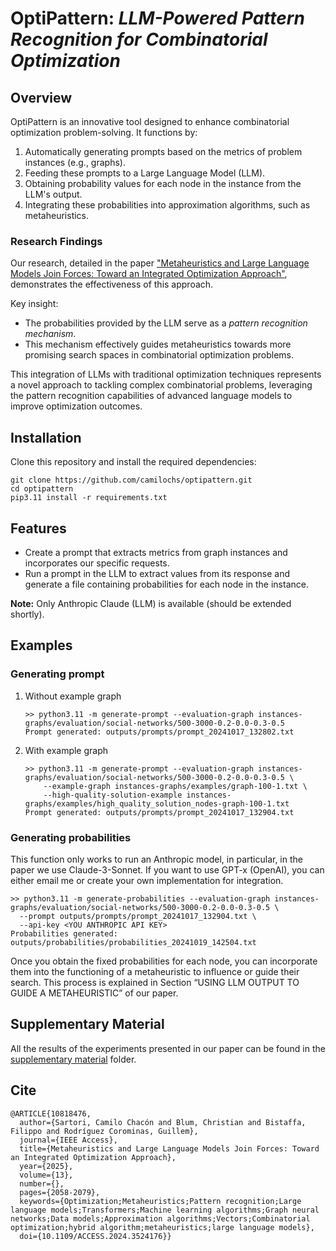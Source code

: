 # OptiPattern: *LLM-Powered Pattern Recognition for Combinatorial Optimization*
## Overview
OptiPattern is an innovative tool designed to enhance combinatorial optimization problem-solving. It functions by:

1. Automatically generating prompts based on the metrics of problem instances (e.g., graphs).
2. Feeding these prompts to a Large Language Model (LLM).
3. Obtaining probability values for each node in the instance from the LLM's output.
4. Integrating these probabilities into approximation algorithms, such as metaheuristics.

### Research Findings

Our research, detailed in the paper ["Metaheuristics and Large Language Models Join Forces: Toward an Integrated Optimization Approach"](https://ieeexplore.ieee.org/document/10818476), demonstrates the effectiveness of this approach. 

Key insight:
- The probabilities provided by the LLM serve as a *pattern recognition mechanism*.
- This mechanism effectively guides metaheuristics towards more promising search spaces in combinatorial optimization problems.

This integration of LLMs with traditional optimization techniques represents a novel approach to tackling complex combinatorial problems, leveraging the pattern recognition capabilities of advanced language models to improve optimization outcomes.

## Installation

Clone this repository and install the required dependencies:
```
git clone https://github.com/camilochs/optipattern.git
cd optipattern
pip3.11 install -r requirements.txt
```

## Features 

- Create a prompt that extracts metrics from graph instances and incorporates our specific requests.
- Run a prompt in the LLM to extract values from its response and generate a file containing probabilities for each node in the instance.

**Note:** Only Anthropic Claude (LLM) is available (should be extended shortly).
## Examples
### Generating prompt
1. Without example graph
   ```
   >> python3.11 -m generate-prompt --evaluation-graph instances-graphs/evaluation/social-networks/500-3000-0.2-0.0-0.3-0.5
   Prompt generated: outputs/prompts/prompt_20241017_132802.txt
   ```
2. With example graph
   ```
   >> python3.11 -m generate-prompt --evaluation-graph instances-graphs/evaluation/social-networks/500-3000-0.2-0.0-0.3-0.5 \
       --example-graph instances-graphs/examples/graph-100-1.txt \
       --high-quality-solution-example instances-graphs/examples/high_quality_solution_nodes-graph-100-1.txt
   Prompt generated: outputs/prompts/prompt_20241017_132904.txt
   ```

### Generating probabilities

This function only works to run an Anthropic model, in particular, in the paper we use Claude-3-Sonnet. If you want to use GPT-x (OpenAI), you can either email me or create your own implementation for integration.

```
>> python3.11 -m generate-probabilities --evaluation-graph instances-graphs/evaluation/social-networks/500-3000-0.2-0.0-0.3-0.5 \
  --prompt outputs/prompts/prompt_20241017_132904.txt \
  --api-key <YOU ANTHROPIC API KEY>
Probabilities generated: outputs/probabilities/probabilities_20241019_142504.txt
```
Once you obtain the fixed probabilities for each node, you can incorporate them into the functioning of a metaheuristic to influence or guide their search. This process is explained in Section “USING LLM OUTPUT TO GUIDE A METAHEURISTIC” of our paper.

## Supplementary Material

All the results of the experiments presented in our paper can be found in the [supplementary material](<supplementary material/>) folder.

## Cite
```
@ARTICLE{10818476,
  author={Sartori, Camilo Chacón and Blum, Christian and Bistaffa, Filippo and Rodríguez Corominas, Guillem},
  journal={IEEE Access}, 
  title={Metaheuristics and Large Language Models Join Forces: Toward an Integrated Optimization Approach}, 
  year={2025},
  volume={13},
  number={},
  pages={2058-2079},
  keywords={Optimization;Metaheuristics;Pattern recognition;Large language models;Transformers;Machine learning algorithms;Graph neural networks;Data models;Approximation algorithms;Vectors;Combinatorial optimization;hybrid algorithm;metaheuristics;large language models},
  doi={10.1109/ACCESS.2024.3524176}}

```
